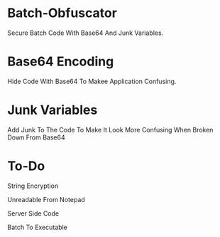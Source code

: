 # Batch-Obfuscator
Secure Batch Code With Base64 And Junk Variables.

# Base64 Encoding
Hide Code With Base64 To Makee Application Confusing.

# Junk Variables
Add Junk To The Code To Make It Look More Confusing When Broken Down From Base64

# To-Do
<p>String Encryption</p>
<p>Unreadable From Notepad</p>
<p>Server Side Code</p>
<p>Batch To Executable</p>
